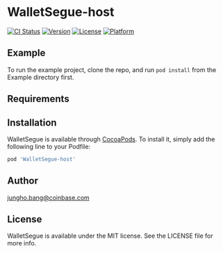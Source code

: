 # WalletSegue-host

[![CI Status](https://img.shields.io/travis/bangtoven/WalletSegue.svg?style=flat)](https://travis-ci.org/bangtoven/WalletSegue)
[![Version](https://img.shields.io/cocoapods/v/WalletSegue.svg?style=flat)](https://cocoapods.org/pods/WalletSegue)
[![License](https://img.shields.io/cocoapods/l/WalletSegue.svg?style=flat)](https://cocoapods.org/pods/WalletSegue)
[![Platform](https://img.shields.io/cocoapods/p/WalletSegue.svg?style=flat)](https://cocoapods.org/pods/WalletSegue)

## Example

To run the example project, clone the repo, and run `pod install` from the Example directory first.

## Requirements

## Installation

WalletSegue is available through [CocoaPods](https://cocoapods.org). To install
it, simply add the following line to your Podfile:

```ruby
pod 'WalletSegue-host'
```

## Author

jungho.bang@coinbase.com

## License

WalletSegue is available under the MIT license. See the LICENSE file for more info.
